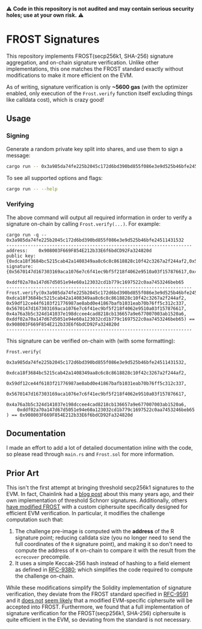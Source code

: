 :warning: **Code in this repository is not audited and may contain serious security holes; use at your own risk.** :warning:

# FROST Signatures

This repository implements FROST(secp256k1, SHA-256) signature aggregation, and on-chain signature verification. Unlike other implementations, this one matches the FROST standard exactly without modifications to make it more efficient on the EVM.

As of writing, signature verification is only **~5600 gas** (with the optimizer enabled, only execution of the `Frost.verify` function itself excluding things like calldata cost), which is crazy good!

## Usage

### Signing

Generate a random private key split into shares, and use them to sign a message:

```sh
cargo run -- 0x3a985da74fe225b2045c172d6bd390bd855f086e3e9d525b46bfe24511431532
```

To see all supported options and flags:

```sh
cargo run -- --help
```

### Verifying

The above command will output all required information in order to verify a signature on-chain by calling `Frost.verify(...)`. For example:

```
cargo run -q -- 0x3a985da74fe225b2045c172d6bd390bd855f086e3e9d525b46bfe24511431532
---------------------------------------------------------------------
address:    0x908003F669F854E212b33E6f6bdCD92Fa324820d
public key: {0xdca18f3684bc5215cab42a1408349aa8c6c8c8618828c10f42c3267a2f244af2,0x59df12ce44f6103f21776987ae8abd0e41867bafb1031eab70b76ff5c312c337}
signature:  {0x5670147d167303169aca1076e7c6f41ec9bf5f218f4062e9510a03f157876617,0x4a76a3b5c324d141037e198dccee4cad8218cb136657a9e677007003ab1520a6}
            0xddf02a70a147d67d5051e94e60a123032cd1b779c1697522c0aa7453246beb65
---------------------------------------------------------------------
Frost.verify(0x3a985da74fe225b2045c172d6bd390bd855f086e3e9d525b46bfe24511431532, 0xdca18f3684bc5215cab42a1408349aa8c6c8c8618828c10f42c3267a2f244af2, 0x59df12ce44f6103f21776987ae8abd0e41867bafb1031eab70b76ff5c312c337, 0x5670147d167303169aca1076e7c6f41ec9bf5f218f4062e9510a03f157876617, 0x4a76a3b5c324d141037e198dccee4cad8218cb136657a9e677007003ab1520a6, 0xddf02a70a147d67d5051e94e60a123032cd1b779c1697522c0aa7453246beb65) == 0x908003F669F854E212b33E6f6bdCD92Fa324820d
---------------------------------------------------------------------
```

This signature can be verified on-chain with (with some formatting):

```solidity
Frost.verify(
    0x3a985da74fe225b2045c172d6bd390bd855f086e3e9d525b46bfe24511431532,
    0xdca18f3684bc5215cab42a1408349aa8c6c8c8618828c10f42c3267a2f244af2,
    0x59df12ce44f6103f21776987ae8abd0e41867bafb1031eab70b76ff5c312c337,
    0x5670147d167303169aca1076e7c6f41ec9bf5f218f4062e9510a03f157876617,
    0x4a76a3b5c324d141037e198dccee4cad8218cb136657a9e677007003ab1520a6,
    0xddf02a70a147d67d5051e94e60a123032cd1b779c1697522c0aa7453246beb65
) == 0x908003F669F854E212b33E6f6bdCD92Fa324820d
```

## Documentation

I made an effort to add a lot of detailed documentation inline with the code, so please read through `main.rs` and `Frost.sol` for more information.

## Prior Art

This isn't the first attempt at bringing threshold secp256k1 signatures to the EVM. In fact, Chainlink had a [blog post](https://blog.chain.link/threshold-signatures-in-chainlink/) about this many years ago, and their own implementation of threshold Schnorr signatures. Additionally, others [have modified FROST](https://github.com/Analog-Labs/frost-evm) with a custom ciphersuite specifically designed for efficient EVM verification. In particular, it modifies the challenge computation such that:
1. The challenge pre-image is computed with the **address** of the R signature point; reducing calldata size (you no longer need to send the full coordinates of the `R` signature point), and making it so don't need to compute the address of `R` on-chain to compare it with the result from the `ecrecover` precompile.
2. It uses a simple Keccak-256 hash instead of hashing to a field element as defined in [RFC-9380](https://datatracker.ietf.org/doc/html/rfc9380); which simplifies the code required to compute the challenge on-chain.

While these modifications simplify the Solidity implementation of signature verification, they deviate from the FROST standard specified in [RFC-9591](https://datatracker.ietf.org/doc/html/rfc9591) and it [does not](https://github.com/ZcashFoundation/frost/issues/319#issuecomment-1524046665) [seem likely](https://github.com/ZcashFoundation/frost/pull/749#issuecomment-2506270083) that a modified EVM-specific ciphersuite will be accepted into FROST. Furthermore, we found that a full implementation of signature verification for the FROST(secp256k1, SHA-256) ciphersuite is quite efficient in the EVM, so deviating from the standard is not necessary.
